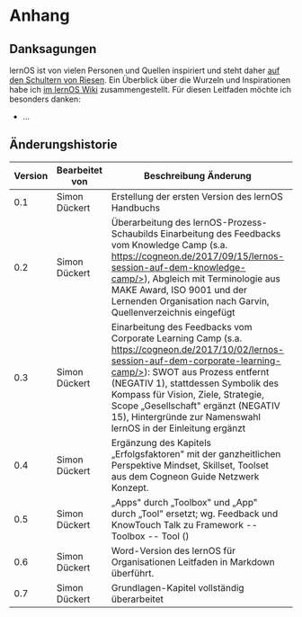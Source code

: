# Anhang

## Danksagungen

lernOS ist von vielen Personen und Quellen inspiriert und steht daher [auf den Schultern von Riesen](https://de.wikipedia.org/wiki/Zwerge_auf_den_Schultern_von_Riesen). Ein Überblick über die Wurzeln und Inspirationen habe ich [im lernOS Wiki](https://github.com/cogneon/lernos-core/wiki) zusammengestellt. Für diesen Leitfaden möchte ich besonders danken:

* ...

## Änderungshistorie

| Version | Bearbeitet von | Beschreibung Änderung | Datum |
|-----|----------------|----------------------------------------------|----------|
| 0.1 | Simon Dückert | Erstellung der ersten Version des lernOS Handbuchs | 12.06.2017 |
| 0.2 | Simon Dückert | Überarbeitung des lernOS-Prozess-Schaubilds Einarbeitung des Feedbacks vom Knowledge Camp (s.a. https://cogneon.de/2017/09/15/lernos-session-auf-dem-knowledge-camp/>), Abgleich mit Terminologie aus MAKE Award, ISO 9001 und der Lernenden Organisation nach Garvin, Quellenverzeichnis eingefügt | 20.09.2017 |
| 0.3 | Simon Dückert | Einarbeitung des Feedbacks vom Corporate Learning Camp (s.a. https://cogneon.de/2017/10/02/lernos-session-auf-dem-corporate-learning-camp/>): SWOT aus Prozess entfernt (NEGATIV 1), stattdessen Symbolik des Kompass für Vision, Ziele, Strategie, Scope „Gesellschaft" ergänzt (NEGATIV 15), Hintergründe zur Namenswahl lernOS in der Einleitung ergänzt | 15.10.2017 |
| 0.4 | Simon Dückert | Ergänzung des Kapitels „Erfolgsfaktoren" mit der ganzheitlichen Perspektive Mindset, Skillset, Toolset aus dem Cogneon Guide Netzwerk Konzept. | 03.11.2017 |
| 0.5 | Simon Dückert | „Apps" durch „Toolbox" und „App" durch „Tool" ersetzt; wg. Feedback und KnowTouch Talk zu Framework -- Toolbox -- Tool () | 18.03.2018 |
| 0.6 | Simon Dückert | Word-Version des lernOS für Organisationen Leitfaden in Markdown überführt. | 21.07.2019 |
| 0.7 | Simon Dückert | Grundlagen-Kapitel vollständig überarbeitet | 12.09.2020 |
